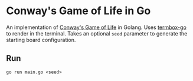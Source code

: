 # Conway's Game of Life in Go

An implementation of [Conway's Game of Life](https://en.wikipedia.org/wiki/Conway%27s_Game_of_Life) in Golang. Uses [termbox-go](https://github.com/nsf/termbox-go) to render in the terminal. Takes an optional `seed` parameter to generate the starting board configuration.

## Run

```
go run main.go <seed>
```
